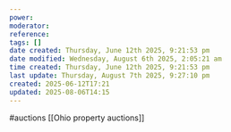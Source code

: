 ```yaml
---
power: 
moderator: 
reference: 
tags: []
date created: Thursday, June 12th 2025, 9:21:53 pm
date modified: Wednesday, August 6th 2025, 2:05:21 am
time created: Thursday, June 12th 2025, 9:21:53 pm
last update: Thursday, August 7th 2025, 9:27:10 pm
created: 2025-06-12T17:21
updated: 2025-08-06T14:15
---
```

#auctions 
[[Ohio property auctions]]

